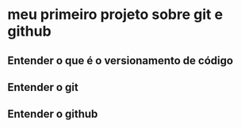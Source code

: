 # meu primeiro projeto sobre git e github
## Entender o que é o versionamento de código

## Entender o git

## Entender o github